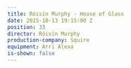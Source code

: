```yaml
---
title: Róisín Murphy - House of Glass
date: 2015-10-13 19:15:00 Z
position: 33
director: Róisín Murphy
production-company: Squire
equipment: Arri Alexa
is-shown: false
---
```


